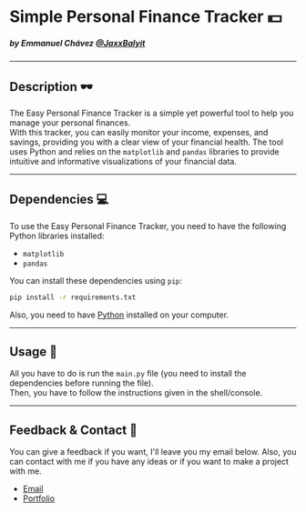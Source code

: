 # Simple Personal Finance Tracker 💵

##### by Emmanuel Chávez [@JaxxBalyit](https://github.com/JaxxBalyit/)

---

## Description 🕶️

The Easy Personal Finance Tracker is a simple yet powerful tool to help you manage your personal finances.\
With this tracker, you can easily monitor your income, expenses, and savings, providing you with a clear view of your financial health. The tool uses Python and relies on the `matplotlib` and `pandas` libraries to provide intuitive and informative visualizations of your financial data.

---

## Dependencies 💻

To use the Easy Personal Finance Tracker, you need to have the following Python libraries installed:

- `matplotlib`
- `pandas`

You can install these dependencies using `pip`:

```bash
pip install -r requirements.txt
```

Also, you need to have [Python](https://python.org) installed on your computer.

---

## Usage 📖

All you have to do is run the `main.py` file (you need to install the dependencies before running the file).\
Then, you have to follow the instructions given in the shell/console.

---

## Feedback & Contact 🧠

You can give a feedback if you want, I'll leave you my email below. Also, you can contact with me if you have any ideas or if you want to make a project with me.

- [Email](mailto:chavez.emmanuel020310@gmail.com)
- [Portfolio](https://jaxxbalyit.github.io/Resume/)
